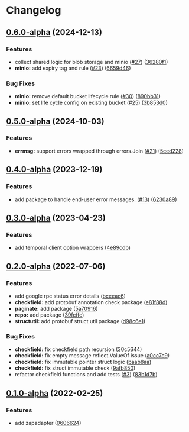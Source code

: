 # Changelog

## [0.6.0-alpha](https://github.com/instill-ai/x/compare/v0.5.0-alpha...v0.6.0-alpha) (2024-12-13)


### Features

* collect shared logic for blob storage and minio ([#27](https://github.com/instill-ai/x/issues/27)) ([36280f1](https://github.com/instill-ai/x/commit/36280f1781206f99f176732964d6ce9080d2f288))
* **minio:** add expiry tag and rule ([#23](https://github.com/instill-ai/x/issues/23)) ([6659d46](https://github.com/instill-ai/x/commit/6659d4662da56fd7af36034b3756f856607d61de))


### Bug Fixes

* **minio:** remove default bucket lifecycle rule ([#30](https://github.com/instill-ai/x/issues/30)) ([890bb31](https://github.com/instill-ai/x/commit/890bb310fcb2f236b798044212850cdaf4fb63d3))
* **minio:** set life cycle config on existing bucket ([#25](https://github.com/instill-ai/x/issues/25)) ([3b853d0](https://github.com/instill-ai/x/commit/3b853d0b8656d116798e31cffa2db4dab84724a2))

## [0.5.0-alpha](https://github.com/instill-ai/x/compare/v0.4.0-alpha...v0.5.0-alpha) (2024-10-03)


### Features

* **errmsg:** support errors wrapped through errors.Join ([#21](https://github.com/instill-ai/x/issues/21)) ([5ced228](https://github.com/instill-ai/x/commit/5ced228b749839129417cdd5214daad774ce043d))

## [0.4.0-alpha](https://github.com/instill-ai/x/compare/v0.3.0-alpha...v0.4.0-alpha) (2023-12-19)


### Features

* add package to handle end-user error messages. ([#13](https://github.com/instill-ai/x/issues/13)) ([6230a89](https://github.com/instill-ai/x/commit/6230a89e386c9135fcadcaddb76ffa052fba82ea))

## [0.3.0-alpha](https://github.com/instill-ai/x/compare/v0.2.0-alpha...v0.3.0-alpha) (2023-04-23)


### Features

* add temporal client option wrappers ([4e89cdb](https://github.com/instill-ai/x/commit/4e89cdb95a96ff44f2fb02c01b296a30ca1f87f7))

## [0.2.0-alpha](https://github.com/instill-ai/x/compare/v0.1.0-alpha...v0.2.0-alpha) (2022-07-06)


### Features

* add google rpc status error details ([bceeac6](https://github.com/instill-ai/x/commit/bceeac65f5232dc15c9176ea39c10e4bda3cb238))
* **checkfield:** add protobuf annotation check package ([e81f88d](https://github.com/instill-ai/x/commit/e81f88dda39bd7cb26355a7706abc4696840d441))
* **paginate:** add package ([5a70916](https://github.com/instill-ai/x/commit/5a70916ce4258602d069262476be23478e8e44c5))
* **repo:** add package ([39fcffc](https://github.com/instill-ai/x/commit/39fcffc82edb43cf739040deea94b5e67c8cacb6))
* **structutil:** add protobuf struct util package ([d98c6e1](https://github.com/instill-ai/x/commit/d98c6e13153fc3b6e09d1785ee0d792bd3cd8d01))


### Bug Fixes

* **checkfield:** fix checkfield path recursion ([30c5644](https://github.com/instill-ai/x/commit/30c56444b8f3556b88cf6c014dc501c1b68da758))
* **checkfield:** fix empty message reflect.ValueOf issue ([a0cc7c9](https://github.com/instill-ai/x/commit/a0cc7c979c669803cc08ebbb82c2bd7b19f91d69))
* **checkfield:** fix immutable pointer struct logic ([baab8aa](https://github.com/instill-ai/x/commit/baab8aaa93b22745e3e1a1a64cb7a4fb120c4b6c))
* **checkfield:** fix struct immutable check ([9afb850](https://github.com/instill-ai/x/commit/9afb85044c1c4d86acea5a521108ceb8f46d2cc2))
* refactor checkfield functions and add tests ([#3](https://github.com/instill-ai/x/issues/3)) ([83b1d7b](https://github.com/instill-ai/x/commit/83b1d7b1bffd04b39bb007affc3c5beb1ade6ae0))

## [0.1.0-alpha](https://github.com/instill-ai/x/compare/v0.0.0-alpha...v0.1.0-alpha) (2022-02-25)


### Features

* add zapadapter ([0606624](https://github.com/instill-ai/x/commit/06066245ff82ba2c03441c0810a3ba7316bc7514))
